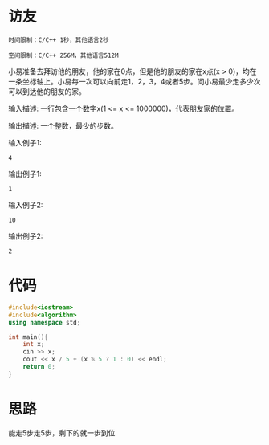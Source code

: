 # 访友
```
时间限制：C/C++ 1秒，其他语言2秒

空间限制：C/C++ 256M，其他语言512M
```
小易准备去拜访他的朋友，他的家在0点，但是他的朋友的家在x点(x > 0)，均在一条坐标轴上。小易每一次可以向前走1，2，3，4或者5步。问小易最少走多少次可以到达他的朋友的家。

输入描述:
一行包含一个数字x(1 <= x <= 1000000)，代表朋友家的位置。

输出描述:
一个整数，最少的步数。

输入例子1:
```
4
```
输出例子1:
```
1
```
输入例子2:
```
10
```
输出例子2:
```
2
```

# 代码

```cpp
#include<iostream>
#include<algorithm>
using namespace std;

int main(){
    int x;
    cin >> x;
    cout << x / 5 + (x % 5 ? 1 : 0) << endl;
    return 0;
}
```

# 思路

能走5步走5步，剩下的就一步到位